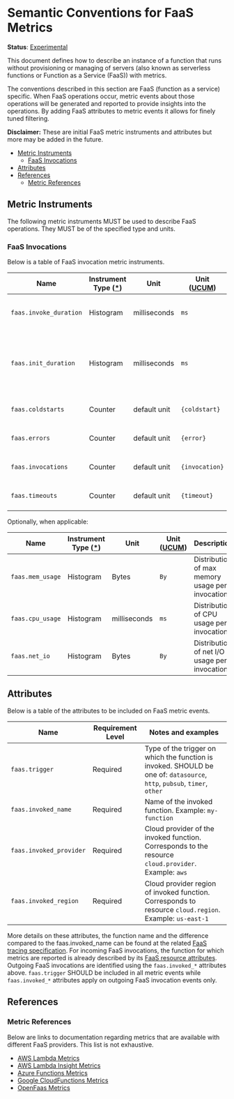 <!--- Hugo front matter used to generate the website version of this page:
linkTitle: FaaS
--->

# Semantic Conventions for FaaS Metrics

**Status**: [Experimental][DocumentStatus]

This document defines how to describe an instance of a function that runs without provisioning
or managing of servers (also known as serverless functions or Function as a Service (FaaS)) with metrics.

The conventions described in this section are FaaS (function as a service) specific. When FaaS operations occur,
metric events about those operations will be generated and reported to provide insights into the
operations. By adding FaaS attributes to metric events it allows for finely tuned filtering.

**Disclaimer:** These are initial FaaS metric instruments and attributes but more may be added in the future.

<!-- Re-generate TOC with `markdown-toc --no-first-h1 -i` -->

<!-- toc -->

- [Metric Instruments](#metric-instruments)
  * [FaaS Invocations](#faas-invocations)
- [Attributes](#attributes)
- [References](#references)
  * [Metric References](#metric-references)

<!-- tocstop -->

## Metric Instruments

The following metric instruments MUST be used to describe FaaS operations. They MUST be of the specified
type and units.

### FaaS Invocations

Below is a table of FaaS invocation metric instruments.

| Name                   | Instrument Type ([*](/specification/general/metrics-general.md#instrument-types)) | Unit         | Unit ([UCUM](/specification/general/metrics-general.md#instrument-units)) | Description                                                                  |
|------------------------|---------------------------------------------------|--------------|-------------------------------------------|------------------------------------------------------------------------------|
| `faas.invoke_duration` | Histogram                                         | milliseconds | `ms`                                      | Measures the duration of the invocation                                      |
| `faas.init_duration`   | Histogram                                         | milliseconds | `ms`                                      | Measures the duration of the function's initialization, such as a cold start |
| `faas.coldstarts`      | Counter                                           | default unit | `{coldstart}`                            | Number of invocation cold starts.                                            |
| `faas.errors`          | Counter                                           | default unit | `{error}`                                | Number of invocation errors.                                                 |
| `faas.invocations`      | Counter                                          | default unit | `{invocation}`                           | Number of successful invocations.                                            |
| `faas.timeouts`        | Counter                                           | default unit | `{timeout}`                              | Number of invocation timeouts.                                               |

Optionally, when applicable:

| Name             | Instrument Type ([*](/specification/general/metrics-general.md#instrument-types)) | Unit         | Unit ([UCUM](/specification/general/metrics-general.md#instrument-units)) | Description                                     |
|------------------|---------------------------------------------------|--------------|-------------------------------------------|-------------------------------------------------|
| `faas.mem_usage` | Histogram                                         | Bytes        | `By`                                      | Distribution of max memory usage per invocation |
| `faas.cpu_usage` | Histogram                                         | milliseconds | `ms`                                      | Distribution of CPU usage per invocation        |
| `faas.net_io`    | Histogram                                         | Bytes        | `By`                                      | Distribution of net I/O usage per invocation    |

## Attributes

Below is a table of the attributes to be included on FaaS metric events.

| Name                    | Requirement Level | Notes and examples                                                                                                       |
|-------------------------|-------------------|--------------------------------------------------------------------------------------------------------------------------|
| `faas.trigger`          | Required          | Type of the trigger on which the function is invoked. SHOULD be one of: `datasource`, `http`, `pubsub`, `timer`, `other` |
| `faas.invoked_name`     | Required          | Name of the invoked function. Example: `my-function`                                                                     |
| `faas.invoked_provider` | Required          | Cloud provider of the invoked function. Corresponds to the resource `cloud.provider`. Example: `aws`                     |
| `faas.invoked_region`   | Required          | Cloud provider region of invoked function. Corresponds to resource `cloud.region`. Example: `us-east-1`                  |

More details on these attributes, the function name and the difference compared to the faas.invoked_name can be found at the related [FaaS tracing specification](../../trace/semantic_conventions/faas.md).
For incoming FaaS invocations, the function for which metrics are reported is already described by its [FaaS resource attributes](../../resource/semantic_conventions/faas.md).
Outgoing FaaS invocations are identified using the `faas.invoked_*` attributes above.
`faas.trigger` SHOULD be included in all metric events while `faas.invoked_*` attributes apply on outgoing FaaS invocation events only.

## References

### Metric References

Below are links to documentation regarding metrics that are available with different
FaaS providers. This list is not exhaustive.

* [AWS Lambda Metrics](https://docs.aws.amazon.com/lambda/latest/dg/monitoring-metrics.html)
* [AWS Lambda Insight Metrics](https://docs.aws.amazon.com/AmazonCloudWatch/latest/monitoring/Lambda-Insights-metrics.html)
* [Azure Functions Metrics](https://docs.microsoft.com/azure/azure-monitor/platform/metrics-supported)
* [Google CloudFunctions Metrics](https://cloud.google.com/monitoring/api/metrics_gcp#gcp-cloudfunctions)
* [OpenFaas Metrics](https://docs.openfaas.com/architecture/metrics/)

[DocumentStatus]: https://github.com/open-telemetry/opentelemetry-specification/blob/v1.21.0/specification/document-status.md
